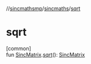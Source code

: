 //[sincmathsmp](../../index.md)/[sincmaths](index.md)/[sqrt](sqrt.md)

# sqrt

[common]\
fun [SincMatrix](-sinc-matrix/index.md).[sqrt](sqrt.md)(): [SincMatrix](-sinc-matrix/index.md)
